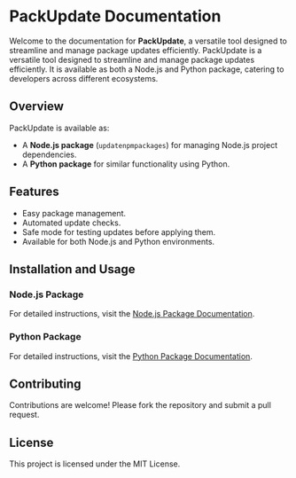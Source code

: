 # PackUpdate Documentation

Welcome to the documentation for **PackUpdate**, a versatile tool designed to streamline and manage package updates efficiently.
PackUpdate is a versatile tool designed to streamline and manage package updates efficiently. It is available as both a Node.js and Python package, catering to developers across different ecosystems.

## Overview

PackUpdate is available as:
- A **Node.js package** (`updatenpmpackages`) for managing Node.js project dependencies.
- A **Python package** for similar functionality using Python.

## Features
- Easy package management.
- Automated update checks.
- Safe mode for testing updates before applying them.
- Available for both Node.js and Python environments.

## Installation and Usage

### Node.js Package
For detailed instructions, visit the [Node.js Package Documentation](./nodejs.md).

### Python Package
For detailed instructions, visit the [Python Package Documentation](./python.md).

## Contributing
Contributions are welcome! Please fork the repository and submit a pull request.

## License
This project is licensed under the MIT License.

